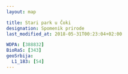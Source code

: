 ```yaml
---
layout: map

title: Stari park u Čoki
designation: Spomenik prirode
last_modified_at: 2018-05-31T00:23:04+02:00

WDPA: [388832]
BioRaS: [343]
geoSrbija:
  L1_183: [54]
---
```

